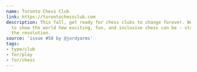 ```yaml
---
name: Toronto Chess Club
link: https://torontochessclub.com
description: This fall, get ready for chess clubs to change forever. We are so excited
  to show the world how exciting, fun, and inclusive chess can be - stay tuned for
  the revolution.
source: 'issue #58 by @jordyarms'
tags:
- type/club
- for/play
- for/chess
---
```


<!-- Community added from GitHub issue #58 -->
